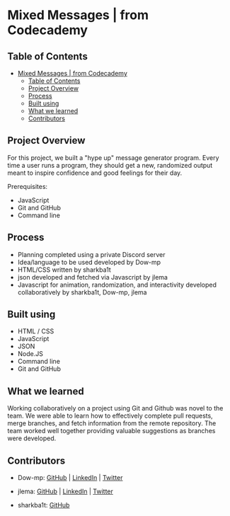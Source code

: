 # Mixed Messages | from Codecademy

## Table of Contents

- [Mixed Messages | from Codecademy](#mixed-messages--from-codecademy)
  - [Table of Contents](#table-of-contents)
  - [Project Overview](#project-overview)
  - [Process](#process)
  - [Built using](#built-using)
  - [What we learned](#what-we-learned)
  - [Contributors](#contributors)

## Project Overview

For this project, we built a "hype up" message generator program. Every time a user runs a program, they should get a new, randomized output meant to inspire confidence and good feelings for their day. 

Prerequisites:

- JavaScript
- Git and GitHub
- Command line

## Process
- Planning completed using a private Discord server
- Idea/language to be used developed by Dow-mp
- HTML/CSS written by sharkba1t
- json developed and fetched via Javascript by jlema
- Javascript for animation, randomization, and interactivity developed collaboratively by sharkba1t, Dow-mp, jlema
## Built using

- HTML / CSS
- JavaScript
- JSON
- Node.JS
- Command line
- Git and GitHub

## What we learned
Working collaboratively on a project using Git and Github was novel to the team. We were able to learn how to effectively complete pull requests, merge branches, and fetch information from the remote repository. The team worked well together providing valuable suggestions as branches were developed. 

## Contributors

- Dow-mp: [GitHub](www.github.com/dow-mp) | [LinkedIn](https://www.linkedin.com/in/danielle-petrides-0b053920/) | [Twitter](https://twitter.com/danimitchp)

- jlema: [GitHub](https://github.com/jlema) | [LinkedIn](https://www.linkedin.com/in/juanlema/) | [Twitter](https://twitter.com/wisdomjuice)

- sharkba1t: [GitHub](https://github.com/sharkba1t)

